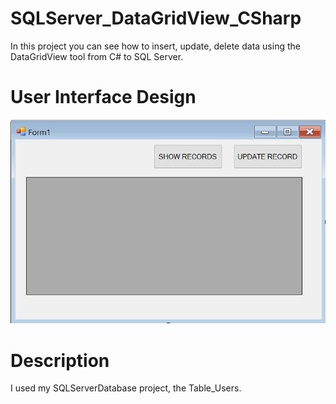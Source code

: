 # SQLServer_DataGridView_CSharp
In this project you can see how to insert, update, delete data using the DataGridView tool from C# to SQL Server.

# User Interface Design
![](Images/design%20-%20SQLServer_DataGridView_CSharp.png)

# Description
I used my SQLServerDatabase project, the Table_Users.
